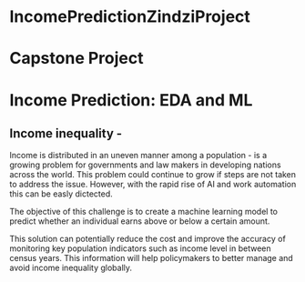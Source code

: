 # IncomePredictionZindziProject

# Capstone Project
# Income Prediction: EDA and ML

## Income inequality -
 Income is distributed in an uneven manner among a population - is a growing problem for governments and law makers in developing nations across the world.  This problem could continue to grow if steps are not taken to address the issue.
 However, with the rapid rise of AI and work automation this can be easly dictected.

The objective of this challenge is to create a machine learning model to predict whether an individual earns above or below a certain amount.

This solution can potentially reduce the cost and improve the accuracy of monitoring key population indicators such as income level in between census years. This information will help policymakers to better manage and avoid income inequality globally.

